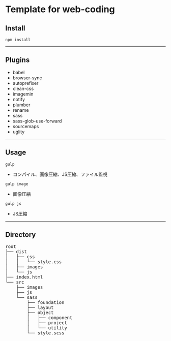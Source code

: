 
# Template for web-coding

## Install
```npm install```
___

## Plugins
- babel
- browser-sync
- autoprefixer
- clean-css
- imagemin
- notify
- plumber
- rename
- sass
- sass-glob-use-forward
- sourcemaps
- uglity
___

## Usage
```gulp```
- コンパイル、画像圧縮、JS圧縮、ファイル監視

```gulp image```
- 画像圧縮

```gulp js```
- JS圧縮
___

## Directory
<pre>
root
├── dist
│   ├── css
│   │   └── style.css
│   ├── images
│   └── js
├── index.html
└── src
    ├── images
    ├── js
    └── sass
        ├── foundation
        ├── layout
        ├── object
        │   ├── component
        │   ├── project
        │   └── utility
        └── style.scss
</pre>